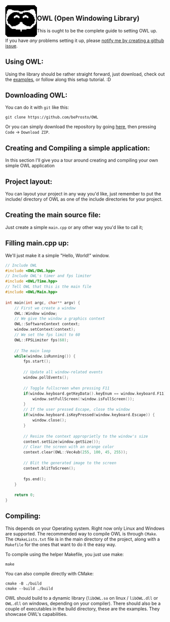 <img align="left" width="100" height="100" style="image-rendering: crisp-edges; image-rendering: pixelated"  src="./logo.png">

## OWL (Open Windowing Library)

This is ought to be the complete guide to setting OWL up.

If you have *any* problems setting it up, please [notify me by creating a github issue](https://github.com/beProsto/OWL/issues/new).


## Using OWL:
Using the library should be rather straight forward, just download, check out the [examples](https://github.com/beProsto/OWL/tree/main/examples), or follow along this setup tutorial. :D

## Downloading OWL:
You can do it with `git` like this:
```
git clone https://github.com/beProsto/OWL
```
Or you can simply download the repository by going [here](https://github.com/beProsto/OWL), then pressing `Code` -> `Download ZIP`.

## Creating and Compiling a simple application:
In this section I'll give you a tour around creating and compiling your own simple OWL application

## Project layout:
You can layout your project in any way you'd like, just remember to put the include/ directory of OWL as one of the include directories for your project.

## Creating the main source file:
Just create a simple `main.cpp` or any other way you'd like to call it;

## Filling main.cpp up:
We'll just make it a simple "Hello, World!" window.
```cpp
// Include OWL
#include <OWL/OWL.hpp>
// Include OWL's timer and fps limiter 
#include <OWL/Time.hpp>
// Tell OWL that this is the main file
#include <OWL/Main.hpp>

int main(int argc, char** argv) {
	// First we create a window
	OWL::Window window;
	// We give the window a graphics context
	OWL::SoftwareContext context;
	window.setContext(context);
	// We set the fps limit to 60
	OWL::FPSLimiter fps(60);

	// The main loop
	while(window.isRunning()) {
		fps.start();
		
		// Update all window-related events
		window.pollEvents();
		
		// Toggle fullscreen when pressing F11
		if(window.keyboard.getKeyData().keyEnum == window.keyboard.F11) {
			window.setFullScreen(!window.isFullScreen());
		}
		// If the user pressed Escape, close the window
		if(window.keyboard.isKeyPressed(window.keyboard.Escape)) {
			window.close();
		}

		// Resize the context approprietly to the window's size
		context.setSize(window.getSize());
		// Clear the screen with an orange color
		context.clear(OWL::Vec4ub(255, 100, 45, 255)); 

		// Blit the generated image to the screen
		context.blitToScreen();

		fps.end();
	}

	return 0;
}
```

## Compiling:
This depends on your Operating system. Right now only Linux and Windows are supported.
The recommended way to compile OWL is through `CMake`. 
The `CMakeLists.txt` file is in the main directory of the project, along with a `Makefile` for the ones that want to do it the easy way.

To compile using the helper Makefile, you just use make:
```
make 
```
You can also compile directly with CMake:
```
cmake -B ./build
cmake --build ./build
```

OWL should build to a dynamic library (`libOWL.so` on linux / `libOWL.dll` or `OWL.dll` on windows, depending on your compiler).
There should also be a couple of executables in the build directory, these are the examples. They showcase OWL's capabilities.
